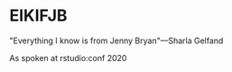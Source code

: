 # EIKIFJB

"Everything I know is from Jenny Bryan"—Sharla Gelfand

As spoken at rstudio:conf 2020


